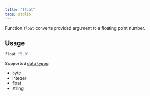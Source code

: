 ```yaml
---
title: "float"
tags: stdlib
---
```


Function `float` converts provided argument to a floating point number.

## Usage

```haskell
float "5.0"
```

Supported [data types](docs/data-types.md):
* byte
* integer
* float
* string
